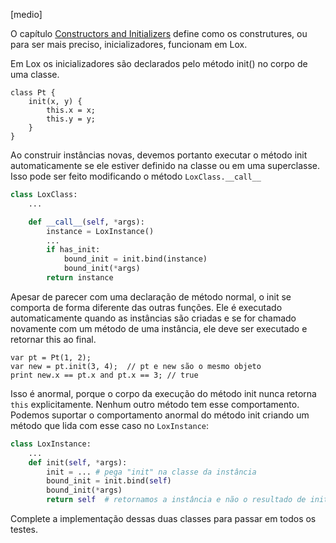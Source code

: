 [medio]

O capítulo
[Constructors and Initializers](https://craftinginterpreters.com/classes.html#constructors-and-initializers)
define como os construtures, ou para ser mais preciso, inicializadores,
funcionam em Lox.

Em Lox os inicializadores são declarados pelo método init() no corpo de uma
classe.

```lox
class Pt {
    init(x, y) {
        this.x = x;
        this.y = y;
    }
}
```

Ao construir instâncias novas, devemos portanto executar o método init
automaticamente se ele estiver definido na classe ou em uma superclasse. Isso
pode ser feito modificando o método `LoxClass.__call__`

```python
class LoxClass:
    ...

    def __call__(self, *args):
        instance = LoxInstance()
        ...
        if has_init:
            bound_init = init.bind(instance)
            bound_init(*args)
        return instance
```

Apesar de parecer com uma declaração de método normal, o init se comporta de
forma diferente das outras funções. Ele é executado automaticamente quando as
instâncias são criadas e se for chamado novamente com um método de uma
instância, ele deve ser executado e retornar this ao final.

```lox
var pt = Pt(1, 2);
var new = pt.init(3, 4);  // pt e new são o mesmo objeto
print new.x == pt.x and pt.x == 3; // true
```
 
Isso é anormal, porque o corpo da execução do método init nunca retorna `this`
explicitamente. Nenhum outro método tem esse comportamento. Podemos suportar o 
comportamento anormal do método init criando um método que lida com esse caso no
`LoxInstance`:

```python
class LoxInstance:
    ...
    def init(self, *args):
        init = ... # pega "init" na classe da instância
        bound_init = init.bind(self)
        bound_init(*args)
        return self  # retornamos a instância e não o resultado de init
``` 

Complete a implementação dessas duas classes para passar em todos os testes.